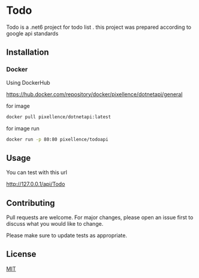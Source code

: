 # Todo

Todo is a .net6 project for todo list . this project was prepared according to google api standards

## Installation

### Docker

Using DockerHub 

https://hub.docker.com/repository/docker/pixellence/dotnetapi/general 

for image 
```bash
docker pull pixellence/dotnetapi:latest
```
for image run

```bash
docker run -p 80:80 pixellence/todoapi
```
## Usage

You can test with this url

http://127.0.0.1/api/Todo  

## Contributing

Pull requests are welcome. For major changes, please open an issue first
to discuss what you would like to change.

Please make sure to update tests as appropriate.

## License

[MIT](https://choosealicense.com/licenses/mit/)
